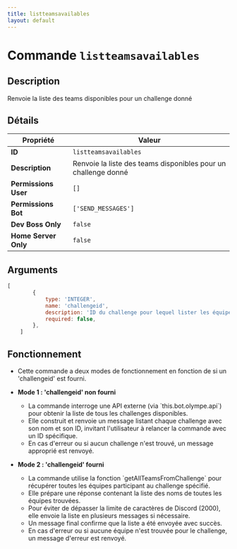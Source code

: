 ```yaml
---
title: listteamsavailables
layout: default
---
```


# Commande `listteamsavailables`

## Description

Renvoie la liste des teams disponibles pour un challenge donné

## Détails

| Propriété | Valeur |
| --- | --- |
| **ID** | `listteamsavailables` |
| **Description** | Renvoie la liste des teams disponibles pour un challenge donné |
| **Permissions User** | `[]` |
| **Permissions Bot** | `['SEND_MESSAGES']` |
| **Dev Boss Only** | `false` |
| **Home Server Only** | `false` |

## Arguments

```javascript
[
        {
            type: 'INTEGER',
            name: 'challengeid',
            description: 'ID du challenge pour lequel lister les équipes',
            required: false,
        },
    ]
```

## Fonctionnement

- Cette commande a deux modes de fonctionnement en fonction de si un 'challengeid' est fourni.

- **Mode 1 : 'challengeid' non fourni**
    - La commande interroge une API externe (via \`this.bot.olympe.api\`) pour obtenir la liste de tous les challenges disponibles.
    - Elle construit et renvoie un message listant chaque challenge avec son nom et son ID, invitant l'utilisateur à relancer la commande avec un ID spécifique.
    - En cas d'erreur ou si aucun challenge n'est trouvé, un message approprié est renvoyé.

- **Mode 2 : 'challengeid' fourni**
    - La commande utilise la fonction \`getAllTeamsFromChallenge\` pour récupérer toutes les équipes participant au challenge spécifié.
    - Elle prépare une réponse contenant la liste des noms de toutes les équipes trouvées.
    - Pour éviter de dépasser la limite de caractères de Discord (2000), elle envoie la liste en plusieurs messages si nécessaire.
    - Un message final confirme que la liste a été envoyée avec succès.
    - En cas d'erreur ou si aucune équipe n'est trouvée pour le challenge, un message d'erreur est renvoyé.
